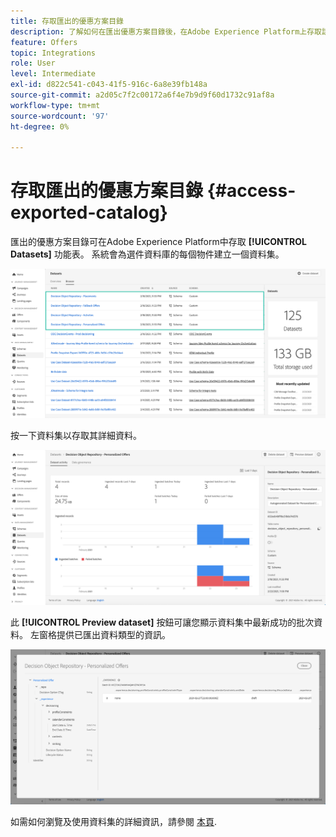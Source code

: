 ```yaml
---
title: 存取匯出的優惠方案目錄
description: 了解如何在匯出優惠方案目錄後，在Adobe Experience Platform上存取該優惠方案目錄
feature: Offers
topic: Integrations
role: User
level: Intermediate
exl-id: d822c541-c043-41f5-916c-6a8e39fb148a
source-git-commit: a2d05c7f2c00172a6f4e7b9d9f60d1732c91af8a
workflow-type: tm+mt
source-wordcount: '97'
ht-degree: 0%

---
```


# 存取匯出的優惠方案目錄 {#access-exported-catalog}

匯出的優惠方案目錄可在Adobe Experience Platform中存取 **[!UICONTROL Datasets]** 功能表。 系統會為選件資料庫的每個物件建立一個資料集。

![](../assets/datasets-list.png)

按一下資料集以存取其詳細資料。

![](../assets/dataset-activity.png)

此 **[!UICONTROL Preview dataset]** 按鈕可讓您顯示資料集中最新成功的批次資料。 左窗格提供已匯出資料類型的資訊。

![](../assets/dataset-preview.png)

如需如何瀏覽及使用資料集的詳細資訊，請參閱 [本頁](../../data/get-started-datasets.md).
